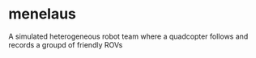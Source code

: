 # menelaus
A simulated heterogeneous robot team where a quadcopter follows and records a groupd of friendly ROVs
